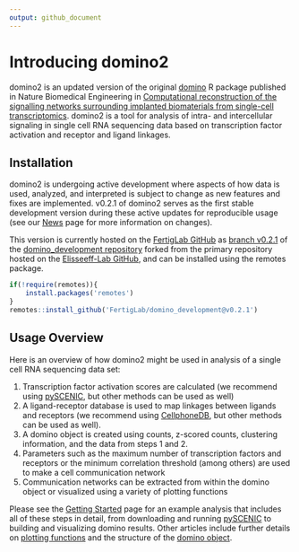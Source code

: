 ```yaml
---
output: github_document
---
```


<!-- index.md is generated from index.Rmd. Please edit that file -->



# Introducing domino2

domino2 is an updated version of the original [domino](https://github.com/Elisseeff-Lab/domino) R package published in Nature Biomedical Engineering in [Computational reconstruction of the signalling networks surrounding implanted biomaterials from single-cell transcriptomics](https://doi.org/10.1038/s41551-021-00770-5). domino2 is a tool for analysis of intra- and intercellular signaling in single cell RNA sequencing data based on transcription factor activation and receptor and ligand linkages.

## Installation

domino2 is undergoing active development where aspects of how data is used, analyzed, and interpreted is subject to change as new features and fixes are implemented. v0.2.1 of domino2 serves as the first stable development version during these active updates for reproducible usage (see our [News](NEWS.md) page for more information on changes).

This version is currently hosted on the [FertigLab GitHub](https://github.com/FertigLab) as [branch v0.2.1](https://github.com/FertigLab/domino_development/tree/v0.2.1) of the [domino_development repository](https://github.com/FertigLab/domino_development) forked from the primary repository hosted on the [Elisseeff-Lab GitHub](https://github.com/Elisseeff-Lab/domino), and can be installed using the remotes package.


```r
if(!require(remotes)){
    install.packages('remotes')
}
remotes::install_github('FertigLab/domino_development@v0.2.1')
```

## Usage Overview

Here is an overview of how domino2 might be used in analysis of a single cell RNA sequencing data set:

1. Transcription factor activation scores are calculated (we recommend using [pySCENIC](https://pyscenic.readthedocs.io/en/latest/), but other methods can be used as well)
2. A ligand-receptor database is used to map linkages between ligands and receptors (we recommend using [CellphoneDB](https://www.cellphonedb.org/), but other methods can be used as well).
3. A domino object is created using counts, z-scored counts, clustering information, and the data from steps 1 and 2.
4. Parameters such as the maximum number of transcription factors and receptors or the minimum correlation threshold (among others) are used to make a cell communication network
5. Communication networks can be extracted from within the domino object or visualized using a variety of plotting functions

Please see the [Getting Started](vignette("domino2")) page for an example analysis that includes all of these steps in detail, from downloading and running [pySCENIC](https://pyscenic.readthedocs.io/en/latest/) to building and visualizing domino results. Other articles include further details on [plotting functions](vignette("plotting_vignette")) and the structure of the [domino object](vignette("domino_object_vignette")).
